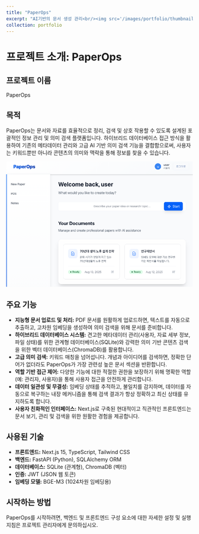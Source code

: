 ```yaml
---
title: "PaperOps"
excerpt: "AI기반의 문서 생성 관리<br/><img src='/images/portfolio/thumbnail.png'>"
collection: portfolio
---
```


# 프로젝트 소개: PaperOps

## 프로젝트 이름

PaperOps

## 목적

PaperOps는 문서와 자료를 효율적으로 정리, 검색 및 상호 작용할 수 있도록 설계된 포괄적인 정보 관리 및 의미 검색 플랫폼입니다. 하이브리드 데이터베이스 접근 방식을 활용하여 기존의 메타데이터 관리와 고급 AI 기반 의미 검색 기능을 결합함으로써, 사용자는 키워드뿐만 아니라 콘텐츠의 의미와 맥락을 통해 정보를 찾을 수 있습니다.

![PaperOps 메인 화면](/images/portfolio/thumbnail.png)

## 주요 기능

*   **지능형 문서 업로드 및 처리:** PDF 문서를 원활하게 업로드하면, 텍스트를 자동으로 추출하고, 고차원 임베딩을 생성하여 의미 검색을 위해 문서를 준비합니다.
*   **하이브리드 데이터베이스 시스템:** 견고한 메타데이터 관리(사용자, 자료 세부 정보, 파일 상태)를 위한 관계형 데이터베이스(SQLite)와 강력한 의미 기반 콘텐츠 검색을 위한 벡터 데이터베이스(ChromaDB)를 활용합니다.
*   **고급 의미 검색:** 키워드 매칭을 넘어섭니다. 개념과 아이디어를 검색하면, 정확한 단어가 없더라도 PaperOps가 가장 관련성 높은 문서 섹션을 반환합니다.
*   **역할 기반 접근 제어:** 다양한 기능에 대한 적절한 권한을 보장하기 위해 명확한 역할(예: 관리자, 사용자)을 통해 사용자 접근을 안전하게 관리합니다.
*   **데이터 일관성 및 무결성:** 임베딩 상태를 추적하고, 불일치를 감지하며, 데이터를 자동으로 복구하는 내장 메커니즘을 통해 검색 결과가 항상 정확하고 최신 상태를 유지하도록 합니다.
*   **사용자 친화적인 인터페이스:** Next.js로 구축된 현대적이고 직관적인 프론트엔드는 문서 보기, 관리 및 검색을 위한 원활한 경험을 제공합니다.

## 사용된 기술

*   **프론트엔드:** Next.js 15, TypeScript, Tailwind CSS
*   **백엔드:** FastAPI (Python), SQLAlchemy ORM
*   **데이터베이스:** SQLite (관계형), ChromaDB (벡터)
*   **인증:** JWT (JSON 웹 토큰)
*   **임베딩 모델:** BGE-M3 (1024차원 임베딩용)

## 시작하는 방법

PaperOps를 시작하려면, 백엔드 및 프론트엔드 구성 요소에 대한 자세한 설정 및 실행 지침은 프로젝트 관리자에게 문의하십시오.
